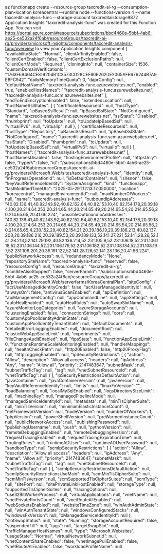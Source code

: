 az functionapp create --resource-group taxcredit-ai-rg --consumption-plan-location koreacentral --runtime node --functions-version 4 --name taxcredit-analysis-func --storage-account taxcreditaistorage9872
Application Insights "taxcredit-analysis-func" was created for this Function App. You can visit https://portal.azure.com/#resource/subscriptions/bbd4460e-5bbf-4ab6-ae25-ce532a24f6ab/resourceGroups/taxcredit-ai-rg/providers/microsoft.insights/components/taxcredit-analysis-func/overview to view your Application Insights component
{
  "availabilityState": "Normal",
  "clientAffinityEnabled": false,
  "clientCertEnabled": false,
  "clientCertExclusionPaths": null,
  "clientCertMode": "Required",
  "cloningInfo": null,
  "containerSize": 1536,
  "customDomainVerificationId": "1763E6B464CE819204B1C3573CD28CEF60E262DE2065AFB676244B7A9E8FC942",
  "dailyMemoryTimeQuota": 0,
  "daprConfig": null,
  "defaultHostName": "taxcredit-analysis-func.azurewebsites.net",
  "enabled": true,
  "enabledHostNames": [
    "taxcredit-analysis-func.azurewebsites.net",
    "taxcredit-analysis-func.scm.azurewebsites.net"
  ],
  "endToEndEncryptionEnabled": false,
  "extendedLocation": null,
  "hostNameSslStates": [
    {
      "certificateResourceId": null,
      "hostType": "Standard",
      "ipBasedSslResult": null,
      "ipBasedSslState": "NotConfigured",
      "name": "taxcredit-analysis-func.azurewebsites.net",
      "sslState": "Disabled",
      "thumbprint": null,
      "toUpdate": null,
      "toUpdateIpBasedSsl": null,
      "virtualIPv6": null,
      "virtualIp": null
    },
    {
      "certificateResourceId": null,
      "hostType": "Repository",
      "ipBasedSslResult": null,
      "ipBasedSslState": "NotConfigured",
      "name": "taxcredit-analysis-func.scm.azurewebsites.net",
      "sslState": "Disabled",
      "thumbprint": null,
      "toUpdate": null,
      "toUpdateIpBasedSsl": null,
      "virtualIPv6": null,
      "virtualIp": null
    }
  ],
  "hostNames": [
    "taxcredit-analysis-func.azurewebsites.net"
  ],
  "hostNamesDisabled": false,
  "hostingEnvironmentProfile": null,
  "httpsOnly": false,
  "hyperV": false,
  "id": "/subscriptions/bbd4460e-5bbf-4ab6-ae25-ce532a24f6ab/resourceGroups/taxcredit-ai-rg/providers/Microsoft.Web/sites/taxcredit-analysis-func",
  "identity": null,
  "inProgressOperationId": null,
  "isDefaultContainer": null,
  "isXenon": false,
  "keyVaultReferenceIdentity": "SystemAssigned",
  "kind": "functionapp",
  "lastModifiedTimeUtc": "2025-05-29T12:13:17.050000",
  "location": "koreacentral",
  "managedEnvironmentId": null,
  "maxNumberOfWorkers": null,
  "name": "taxcredit-analysis-func",
  "outboundIpAddresses": "40.82.136.41,40.82.143.92,40.82.152.64,40.82.153.10,40.82.154.178,20.39.184.100,20.214.64.253,20.214.65.44,20.214.65.49,20.214.65.54,20.214.65.56,20.214.65.65,20.41.66.224",
  "possibleOutboundIpAddresses": "40.82.136.41,40.82.143.92,40.82.152.64,40.82.153.10,40.82.154.178,20.39.184.100,20.214.64.253,20.214.65.44,20.214.65.49,20.214.65.54,20.214.65.56,20.214.65.65,4.230.152.29,40.82.154.21,20.39.186.19,20.39.186.213,40.82.137.208,20.39.186.216,20.39.189.53,20.39.189.133,52.141.27.221,52.141.28.26,52.141.28.213,52.141.29.192,40.82.136.214,52.231.105.9,52.231.106.18,52.231.106.118,52.231.106.144,52.231.106.179,52.231.106.182,52.231.108.184,52.231.108.197,52.231.108.201,20.39.191.122,52.141.28.126,52.141.28.136,20.41.66.224",
  "publicNetworkAccess": null,
  "redundancyMode": "None",
  "repositorySiteName": "taxcredit-analysis-func",
  "reserved": false,
  "resourceConfig": null,
  "resourceGroup": "taxcredit-ai-rg",
  "scmSiteAlsoStopped": false,
  "serverFarmId": "/subscriptions/bbd4460e-5bbf-4ab6-ae25-ce532a24f6ab/resourceGroups/taxcredit-ai-rg/providers/Microsoft.Web/serverfarms/KoreaCentralPlan",
  "siteConfig": {
    "acrUseManagedIdentityCreds": false,
    "acrUserManagedIdentityId": null,
    "alwaysOn": false,
    "antivirusScanEnabled": null,
    "apiDefinition": null,
    "apiManagementConfig": null,
    "appCommandLine": null,
    "appSettings": null,
    "autoHealEnabled": null,
    "autoHealRules": null,
    "autoSwapSlotName": null,
    "azureMonitorLogCategories": null,
    "azureStorageAccounts": null,
    "clusteringEnabled": false,
    "connectionStrings": null,
    "cors": null,
    "customAppPoolIdentityAdminState": null,
    "customAppPoolIdentityTenantState": null,
    "defaultDocuments": null,
    "detailedErrorLoggingEnabled": null,
    "documentRoot": null,
    "elasticWebAppScaleLimit": null,
    "experiments": null,
    "fileChangeAuditEnabled": null,
    "ftpsState": null,
    "functionAppScaleLimit": 0,
    "functionsRuntimeScaleMonitoringEnabled": null,
    "handlerMappings": null,
    "healthCheckPath": null,
    "http20Enabled": false,
    "http20ProxyFlag": null,
    "httpLoggingEnabled": null,
    "ipSecurityRestrictions": [
      {
        "action": "Allow",
        "description": "Allow all access",
        "headers": null,
        "ipAddress": "Any",
        "name": "Allow all",
        "priority": 2147483647,
        "subnetMask": null,
        "subnetTrafficTag": null,
        "tag": null,
        "vnetSubnetResourceId": null,
        "vnetTrafficTag": null
      }
    ],
    "ipSecurityRestrictionsDefaultAction": null,
    "javaContainer": null,
    "javaContainerVersion": null,
    "javaVersion": null,
    "keyVaultReferenceIdentity": null,
    "limits": null,
    "linuxFxVersion": "",
    "loadBalancing": null,
    "localMySqlEnabled": null,
    "logsDirectorySizeLimit": null,
    "machineKey": null,
    "managedPipelineMode": null,
    "managedServiceIdentityId": null,
    "metadata": null,
    "minTlsCipherSuite": null,
    "minTlsVersion": null,
    "minimumElasticInstanceCount": 0,
    "netFrameworkVersion": null,
    "nodeVersion": null,
    "numberOfWorkers": 1,
    "phpVersion": null,
    "powerShellVersion": null,
    "preWarmedInstanceCount": null,
    "publicNetworkAccess": null,
    "publishingPassword": null,
    "publishingUsername": null,
    "push": null,
    "pythonVersion": null,
    "remoteDebuggingEnabled": null,
    "remoteDebuggingVersion": null,
    "requestTracingEnabled": null,
    "requestTracingExpirationTime": null,
    "routingRules": null,
    "runtimeADUser": null,
    "runtimeADUserPassword": null,
    "sandboxType": null,
    "scmIpSecurityRestrictions": [
      {
        "action": "Allow",
        "description": "Allow all access",
        "headers": null,
        "ipAddress": "Any",
        "name": "Allow all",
        "priority": 2147483647,
        "subnetMask": null,
        "subnetTrafficTag": null,
        "tag": null,
        "vnetSubnetResourceId": null,
        "vnetTrafficTag": null
      }
    ],
    "scmIpSecurityRestrictionsDefaultAction": null,
    "scmIpSecurityRestrictionsUseMain": null,
    "scmMinTlsCipherSuite": null,
    "scmMinTlsVersion": null,
    "scmSupportedTlsCipherSuites": null,
    "scmType": null,
    "sitePort": null,
    "sitePrivateLinkHostEnabled": null,
    "storageType": null,
    "supportedTlsCipherSuites": null,
    "tracingOptions": null,
    "use32BitWorkerProcess": null,
    "virtualApplications": null,
    "vnetName": null,
    "vnetPrivatePortsCount": null,
    "vnetRouteAllEnabled": null,
    "webSocketsEnabled": null,
    "websiteTimeZone": null,
    "winAuthAdminState": null,
    "winAuthTenantState": null,
    "windowsConfiguredStacks": null,
    "windowsFxVersion": null,
    "xManagedServiceIdentityId": null
  },
  "slotSwapStatus": null,
  "state": "Running",
  "storageAccountRequired": false,
  "suspendedTill": null,
  "tags": null,
  "targetSwapSlot": null,
  "trafficManagerHostNames": null,
  "type": "Microsoft.Web/sites",
  "usageState": "Normal",
  "virtualNetworkSubnetId": null,
  "vnetContentShareEnabled": false,
  "vnetImagePullEnabled": false,
  "vnetRouteAllEnabled": false,
  "workloadProfileName": null